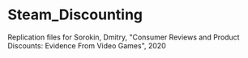 # Steam_Discounting
Replication files for Sorokin, Dmitry, "Consumer Reviews and Product Discounts: Evidence From Video Games", 2020
